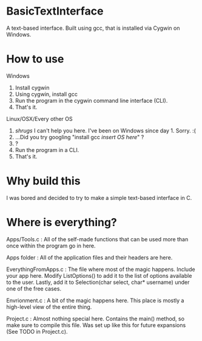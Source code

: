 # BasicTextInterface
A text-based interface. Built using gcc, that is installed via Cygwin on Windows. 

# How to use
Windows

1. Install cygwin
2. Using cygwin, install gcc
3. Run the program in the cygwin command line interface (CLI).
4. That's it.

Linux/OSX/Every other OS

1. *shrugs* I can't help you here. I've been on Windows since day 1. Sorry. :(
2. ...Did you try googling "install gcc *insert OS here*" ?
3. ?
4. Run the program in a CLI.
5. That's it.

# Why build this
I was bored and decided to try to make a simple text-based interface in C.

# Where is everything?

Apps/Tools.c : All of the self-made functions that can be used more than once within the program go in here.

Apps folder : All of the application files and their headers are here. 

EverythingFromApps.c : The file where most of the magic happens. Include your app here. Modify ListOptions() to add it to the list of options available to the user. Lastly, add it to Selection(char select, char* username) under one of the free cases.

Envrionment.c : A bit of the magic happens here. This place is mostly a high-level view of the entire thing.

Project.c : Almost nothing special here. Contains the main() method, so make sure to compile this file. Was set up like this for future expansions (See TODO in Project.c).

